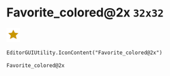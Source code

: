 # Favorite_colored@2x `32x32`
<img src="/img/Favorite_colored@2x.png" width=32 height=32>

``` CSharp
EditorGUIUtility.IconContent("Favorite_colored@2x")
```
```
Favorite_colored@2x
```
